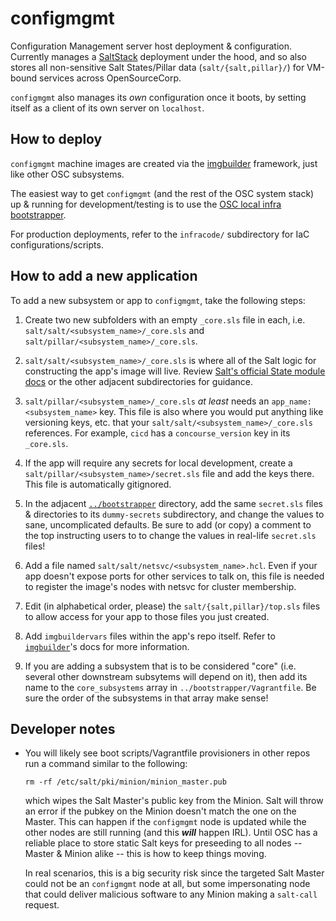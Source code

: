 configmgmt
==========

Configuration Management server host deployment & configuration. Currently
manages a [SaltStack](https://docs.saltproject.io) deployment under the hood,
and so also stores all non-sensitive Salt States/Pillar data
(`salt/{salt,pillar}/`) for VM-bound services across OpenSourceCorp.

`configmgmt` also manages its *own* configuration once it boots, by setting
itself as a client of its own server on `localhost`.

How to deploy
-------------

`configmgmt` machine images are created via the [imgbuilder](../imgbuilder)
framework, just like other OSC subsystems.

The easiest way to get `configmgmt` (and the rest of the OSC system stack) up &
running for development/testing is to use the [OSC local infra
bootstrapper](../bootstrapper).

For production deployments, refer to the `infracode/` subdirectory for IaC
configurations/scripts.

How to add a new application
----------------------------

To add a new subsystem or app to `configmgmt`, take the following steps:

1. Create two new subfolders with an empty `_core.sls` file in each, i.e.
   `salt/salt/<subsystem_name>/_core.sls` and
   `salt/pillar/<subsystem_name>/_core.sls`.

1. `salt/salt/<subsystem_name>/_core.sls` is where all of the Salt logic for
   constructing the app's image will live. Review [Salt's official State module
   docs](https://docs.saltproject.io/en/latest/ref/states/all/) or the other
   adjacent subdirectories for guidance.

1. `salt/pillar/<subsystem_name>/_core.sls` *at least* needs an `app_name:
   <subsystem_name>` key. This file is also where you would put anything like
   versioning keys, etc. that your `salt/salt/<subsystem_name>/_core.sls`
   references. For example, `cicd` has a `concourse_version` key in its
   `_core.sls`.

1. If the app will require any secrets for local development, create a
   `salt/pillar/<subsystem_name>/secret.sls` file and add the keys there. This
   file is automatically gitignored.

1. In the adjacent [`../bootstrapper`](../bootstrapper) directory, add the same
   `secret.sls` files & directories to its `dummy-secrets` subdirectory, and
   change the values to sane, uncomplicated defaults. Be sure to add (or copy) a
   comment to the top instructing users to to change the values in real-life
   `secret.sls` files!

1. Add a file named `salt/salt/netsvc/<subsystem_name>.hcl`. Even if your app
   doesn't expose ports for other services to talk on, this file is needed to
   register the image's nodes with netsvc for cluster membership.

1. Edit (in alphabetical order, please) the `salt/{salt,pillar}/top.sls` files
   to allow access for your app to those files you just created.

1. Add `imgbuildervars` files within the app's repo itself. Refer to
   [`imgbuilder`](../imgbuilder)'s docs for more information.

1. If you are adding a subsystem that is to be considered "core" (i.e. several
   other downstream subsytems will depend on it), then add its name to the
   `core_subsystems` array in `../bootstrapper/Vagrantfile`. Be sure the order
   of the subsystems in that array make sense!

Developer notes
---------------

* You will likely see boot scripts/Vagrantfile provisioners in other repos run a
  command similar to the following:

      rm -rf /etc/salt/pki/minion/minion_master.pub

  which wipes the Salt Master's public key from the Minion. Salt will throw an
  error if the pubkey on the Minion doesn't match the one on the Master. This
  can happen if the `configmgmt` node is updated while the other nodes are still
  running (and this ***will*** happen IRL). Until OSC has a reliable place to
  store static Salt keys for preseeding to all nodes -- Master & Minion alike --
  this is how to keep things moving.

  In real scenarios, this is a big security risk since the targeted Salt Master
  could not be an `configmgmt` node at all, but some impersonating node that
  could deliver malicious software to any Minion making a `salt-call` request.
